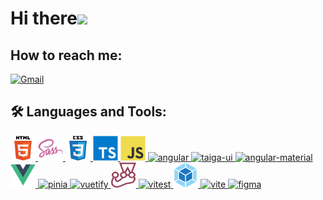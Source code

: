 <h1 align="left">Hi there<img src="https://media.giphy.com/media/gdAjJVguYwM0NL0BZN/giphy.gif?cid=790b7611wvutgxje6phvljff88h6yu5fma75m1rvf85vi9hm&ep=v1_stickers_search&rid=giphy.gif&ct=s" width="40"></h1>
<h2 align="left"> How to reach me:</h2>
<div>
  <a href="mailto:7karina.ibr@gmail.com" target="_blank"> <img src="https://img.shields.io/badge/Gmail-D14836?style=for-the-badge&logo=gmail&logoColor=white" alt="Gmail"/> </a>
</div>

<h2> 🛠 Languages and Tools:</h2>

<p>
  <a href="https://www.w3.org/html/" target="_blank"> <img src="https://raw.githubusercontent.com/devicons/devicon/master/icons/html5/html5-original-wordmark.svg" alt="html5" width="40" height="40"/> </a>
  <a href="https://sass-lang.com/" target="_blank"> <img src="https://raw.githubusercontent.com/devicons/devicon/master/icons/sass/sass-original.svg" alt="sass" width="40" height="40"/> </a>
  <a href="https://www.w3schools.com/css/" target="_blank"> <img src="https://raw.githubusercontent.com/devicons/devicon/master/icons/css3/css3-original-wordmark.svg" alt="css3" width="40" height="40"/> </a>
  <a href="https://www.typescriptlang.org/" target="_blank"> <img src="https://raw.githubusercontent.com/devicons/devicon/master/icons/typescript/typescript-original.svg" alt="typescript" width="40" height="40"/> </a>
  <a href="https://ecma-international.org/publications-and-standards/standards/ecma-262/" target="_blank"> <img src="https://raw.githubusercontent.com/devicons/devicon/master/icons/javascript/javascript-original.svg" alt="javascript" width="40" height="40"/> </a>
  <a href="https://angular.io" target="_blank"> <img src="https://angular.io/assets/images/logos/angular/angular.svg" alt="angular" width="40" height="40"/> </a>
  <a href="https://taiga-ui.dev/" target="_blank"> <img src="https://taiga-ui.dev/assets/images/taiga.svg" alt="taiga-ui" width="40" height="40"/> </a>
  <a href="https://material.angular.io/" target="_blank"> <img src="https://material.angular.io/assets/img/favicons/favicon.ico" alt="angular-material" width="40" height="40"/> </a>
  <a href="https://vuejs.org/" target="_blank"> <img src="https://raw.githubusercontent.com/devicons/devicon/master/icons/vuejs/vuejs-original.svg" alt="vuejs" width="40" height="40"/> </a>
  <a href="https://pinia.vuejs.org/" target="_blank"> <img src="https://pinia.vuejs.org/logo.svg" alt="pinia" width="40" height="40"/> </a>
  <a href="https://vuetifyjs.com/en/" target="_blank"> <img src="https://cdn.vuetifyjs.com/images/logos/logo.svg" alt="vuetify" width="40" height="40"/> </a>
  <a href="https://jestjs.io/" target="_blank"> <img src="https://raw.githubusercontent.com/devicons/devicon/master/icons/jest/jest-plain.svg" alt="jest" width="40" height="40"/> </a>
  <a href="https://vitest.dev/" target="_blank"> <img src="https://vitejs.dev/logo.svg" alt="vitest" width="40" height="40"/> </a>
  <a href="https://webpack.js.org/" target="_blank"> <img src="https://raw.githubusercontent.com/devicons/devicon/master/icons/webpack/webpack-original.svg" alt="webpacks" width="40" height="40"/> </a>
  <a href="https://vitejs.dev/" target="_blank"> <img src="https://vitejs.dev/logo.svg" alt="vite" width="40" height="40"/> </a>
  <a href="https://www.figma.com/" target="_blank"> <img src="https://www.vectorlogo.zone/logos/figma/figma-icon.svg" alt="figma" width="40" height="40"/> </a>
</p>
